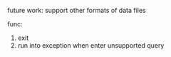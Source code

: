 future work:
support other formats of data files

func:
1. exit
2. run into exception when enter unsupported query